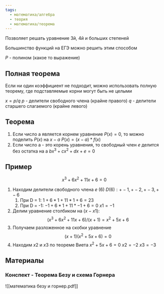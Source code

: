 ```yaml
---
tags:
  - математика/алгебра
  - теория
  - математика/теорема
---
```

Позволяет решать уравнение 3й, 4й и больших степеней

Большинство функций на ЕГЭ можно решить этим способом

$P$ - полином (какое то выражение)

## Полная теорема

Если ни один коэффициент не подходит, можно использовать полную теорему, где подставляемые корни могут быть не целыми

$x = p / q$
$p$ - делители свободного члена (крайне правого)
$q$ - делители старшего слагаемого (крайне левого)

## Теорема

1) Если число a является корнем уравнение $P(x) = 0$, то можно поделить $P(x)$ на $x - a$
	$P(x) = (x - a) * f(x)$
2) Если число a - это корень уравнения, то свободный член $e$ делится без остатка на a
	$bx^3 + cx^2 + dx + e = 0$
 
## Пример

$$x^3 + 6x^2 + 11x + 6 = 0$$

1) Находим делители свободного члена $e$ (6)
	$D(6): +-1, +-2, +-3, +-6$
	1) При D = 1: $1 + 6 * 1 + 11 * 1 + 6 = 23$
	2) При D = -1: $-1 + 6 * 1 + 11 * -1 + 6 = 0$
	$x1 = -1$
2) Делим уравнение столбиком на $(x - x1)$: $$(x^3 + 6x^2 + 11x + 6) / (x + 1) = x^2 + 5x + 6$$
3) Получаем разложенное на скобки уравнение $$(x + 1)(x^2 + 5x + 6) = 0$$
4) Находим $x2$ и $x3$ по теореме Виета
	$x^2 + 5x + 6 = 0$
	$x2=-2$
	$x3=-3$

## Материалы

### Конспект - Теорема Безу и схема Горнера
![[математика безу и горнер.pdf]]